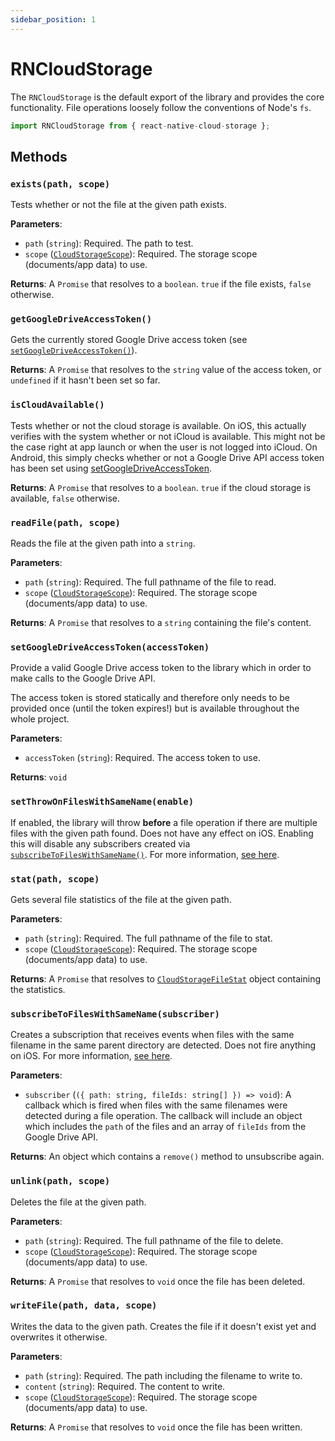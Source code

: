 ```yaml
---
sidebar_position: 1
---
```


# RNCloudStorage

The `RNCloudStorage` is the default export of the library and provides the core functionality. File operations loosely follow the conventions of Node's `fs`.

```ts
import RNCloudStorage from { react-native-cloud-storage };
```

## Methods

### `exists(path, scope)`

Tests whether or not the file at the given path exists.

**Parameters**:

- `path` (`string`): Required. The path to test.
- `scope` ([`CloudStorageScope`](./enums/CloudStorageScope)): Required. The storage scope (documents/app data) to use.

**Returns**: A `Promise` that resolves to a `boolean`. `true` if the file exists, `false` otherwise.

### `getGoogleDriveAccessToken()`

Gets the currently stored Google Drive access token (see [`setGoogleDriveAccessToken()`](#setgoogledriveaccesstokenaccesstoken)).

**Returns**: A `Promise` that resolves to the `string` value of the access token, or `undefined` if it hasn't been set so far.

### `isCloudAvailable()`

Tests whether or not the cloud storage is available.
On iOS, this actually verifies with the system whether or not iCloud is available. This might not be the case right at app launch or when the user is not logged into iCloud.
On Android, this simply checks whether or not a Google Drive API access token has been set using [setGoogleDriveAccessToken](#setgoogledriveaccesstokenaccesstoken).

**Returns**: A `Promise` that resolves to a `boolean`. `true` if the cloud storage is available, `false` otherwise.

### `readFile(path, scope)`

Reads the file at the given path into a `string`.

**Parameters**:

- `path` (`string`): Required. The full pathname of the file to read.
- `scope` ([`CloudStorageScope`](./enums/CloudStorageScope)): Required. The storage scope (documents/app data) to use.

**Returns**: A `Promise` that resolves to a `string` containing the file's content.

### `setGoogleDriveAccessToken(accessToken)`

Provide a valid Google Drive access token to the library which in order to make calls to the Google Drive API.

The access token is stored statically and therefore only needs to be provided once (until the token expires!) but is available throughout the whole project.

**Parameters**:

- `accessToken` (`string`): Required. The access token to use.

**Returns**: `void`

### `setThrowOnFilesWithSameName(enable)`

If enabled, the library will throw **before** a file operation if there are multiple files with the given path found. Does not have any effect on iOS. Enabling this will disable any subscribers created via [`subscribeToFilesWithSameName()`](#subscribetofileswithsamenamesubscriber). For more information, [see here](../guides/google-drive-files-same-name).

### `stat(path, scope)`

Gets several file statistics of the file at the given path.

**Parameters**:

- `path` (`string`): Required. The full pathname of the file to stat.
- `scope` ([`CloudStorageScope`](./enums/CloudStorageScope)): Required. The storage scope (documents/app data) to use.

**Returns**: A `Promise` that resolves to [`CloudStorageFileStat`](./interfaces/CloudStorageFileStat) object containing the statistics.

### `subscribeToFilesWithSameName(subscriber)`

Creates a subscription that receives events when files with the same filename in the same parent directory are detected. Does not fire anything on iOS. For more information, [see here](../guides/google-drive-files-same-name).

**Parameters**:

- `subscriber` (`({ path: string, fileIds: string[] }) => void`): A callback which is fired when files with the same filenames were detected during a file operation. The callback will include an object which includes the `path` of the files and an array of `fileIds` from the Google Drive API.

**Returns**: An object which contains a `remove()` method to unsubscribe again.

### `unlink(path, scope)`

Deletes the file at the given path.

**Parameters**:

- `path` (`string`): Required. The full pathname of the file to delete.
- `scope` ([`CloudStorageScope`](./enums/CloudStorageScope)): Required. The storage scope (documents/app data) to use.

**Returns**: A `Promise` that resolves to `void` once the file has been deleted.

### `writeFile(path, data, scope)`

Writes the data to the given path. Creates the file if it doesn't exist yet and overwrites it otherwise.

**Parameters**:

- `path` (`string`): Required. The path including the filename to write to.
- `content` (`string`): Required. The content to write.
- `scope` ([`CloudStorageScope`](./enums/CloudStorageScope)): Required. The storage scope (documents/app data) to use.

**Returns**: A `Promise` that resolves to `void` once the file has been written.
